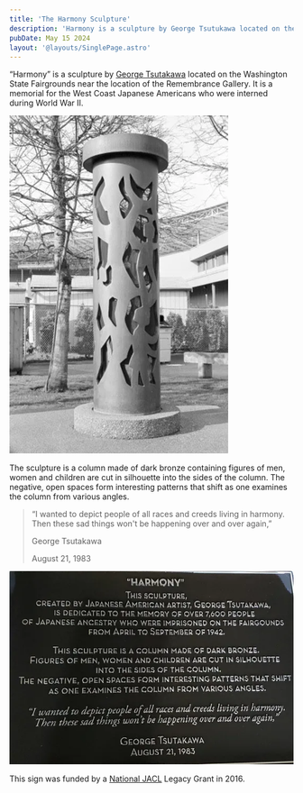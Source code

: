 ```yaml
---
title: 'The Harmony Sculpture'
description: 'Harmony is a sculpture by George Tsutukawa located on the Washington State Fairgrounds near the location of the Remembrance Gallery serving as a memorial for the West Coast Japanese-Americans who were interned during World War II.'
pubDate: May 15 2024
layout: '@layouts/SinglePage.astro'
---
```


“Harmony” is a sculpture by [George Tsutakawa](https://en.wikipedia.org/wiki/George_Tsutakawa) located on the Washington State Fairgrounds near the location of the Remembrance Gallery. It is a memorial for the West Coast Japanese Americans who were interned during World War II. 

![The Harmony Sculpture](./_harmony-sculpture.webp)

The sculpture is a column made of dark bronze containing figures of men, women and children are cut in silhouette into the sides of the column. The negative, open spaces form interesting patterns that shift as one examines the column from various angles.

> “I wanted to depict people of all races and creeds living in harmony. Then these sad things won't be happening over and over again,”
> 
> George Tsutakawa
>
> August 21, 1983

![A photo of the sign describing the sculpture](./_sculpture-sign.webp)

This sign was funded by a [National JACL](https://jacl.org) Legacy Grant in 2016.